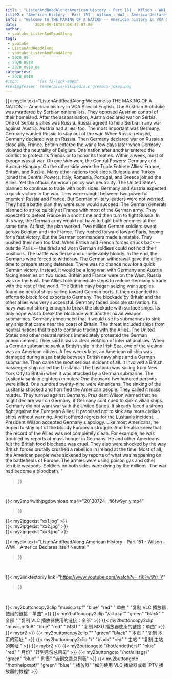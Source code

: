 ```yaml
---
title : "ListenAndReadAlong:American History - Part 151 - Wilson - WWI - America Declares itself Neutral "
title2 : "American History - Part 151 - Wilson - WWI - America Declares itself Neutral "
info2 : "Welcome to THE MAKING OF A NATION -- American history in VOA Special English. The Austrian Archduke was murdered by Serbian nationalists. They opposed Austrian control of their homeland. After the assassination, Austria declared war on Serbia. One of Serbia s allies was Russia. Russia agreed to help Serbia in any war against Austria. Austria had allies, too. The most important was Germany. Germany wanted Russia to stay out of the war. When Russia refused, Germany declared war on Russia. Then Germany declared war on Russia s close ally, France. Britain entered the war a few days later when Germany violated the neutrality of Belgium.  One nation after another entered the conflict to protect its friends or to honor its treaties. Within a week, most of Europe was at war. On one side were the Central Powers: Germany and Austria-Hungary. On the other side were the Triple Entente Allies: France, Britain, and Russia. Many other nations took sides. Bulgaria and Turkey joined the Central Powers. Italy, Romania, Portugal, and Greece joined the Allies. Yet the official American policy was neutrality. The United States planned to continue to trade with both sides.  Germany and Austria expected a quick victory in the war. They were caught between two powerful enemies: Russia and France. But German military leaders were not worried. They had a battle plan they were sure would succeed. The German generals planned to strike quickly at France with most of the German army. They expected to defeat France in a short time and then turn to fight Russia. In this way, the German army would not have to fight both enemies at the same time.  At first, the plan worked. Two million German soldiers swept across Belgium and into France. They rushed forward toward Paris, hoping for a fast victory. But the German commanders made a mistake. They pushed their men too fast. When British and French forces struck back -- outside Paris -- the tired and worn German soldiers could not hold their positions. The battle was fierce and unbelievably bloody. In the end, the Germans were forced to withdraw. The German withdrawal gave the allies time to prepare strong defenses. There was no chance now for a quick German victory. Instead, it would be a long war, with Germany and Austria facing enemies on two sides. Britain and France were on the West. Russia was on the East.  The Allies took immediate steps to reduce Germany s trade with the rest of the world. The British navy began seizing war supplies found on neutral ships sailing toward German ports. It then expanded its efforts to block food exports to Germany. The blockade by Britain and the other allies was very successful. Germany faced possible starvation. Its navy was not strong enough to break the blockade with surface ships. Its only hope was to break the blockade with another naval weapon: submarines. Germany announced that it would use its submarines to sink any ship that came near the coast of Britain. The threat included ships from neutral nations that tried to continue trading with the Allies.  The United States and other neutral nations immediately protested the German announcement. They said it was a clear violation of international law.  When a German submarine sank a British ship in the Irish Sea, one of the victims was an American citizen. A few weeks later, an American oil ship was damaged during a sea battle between British navy ships and a German submarine. Then came the most serious incident of all. It involved a British passenger ship called the Lusitania. The Lusitania was sailing from New York City to Britain when it was attacked by a German submarine. The Lusitania sank in eighteen minutes. One thousand two hundred persons were killed. One hundred twenty-nine were Americans.  The sinking of the Lusitania shocked and horrified the American people. They called it mass murder. They turned against Germany. President Wilson warned that he might declare war on Germany, if Germany continued to sink civilian ships. Germany did not want war with the United States. It already faced a strong fight against the European Allies. It promised not to sink any more civilian ships without warning. And it offered regrets for the Lusitania incident.  President Wilson accepted Germany s apology. Like most Americans, he hoped to stay out of the bloody European struggle. And he also knew that the record of the Allies was not completely clean. For example, he was troubled by reports of mass hunger in Germany. He and other Americans felt the British food blockade was cruel. They also were shocked by the way British forces brutally crushed a rebellion in Ireland at the time. Most of all, the American people were sickened by reports of what was happening on the battlefields of Europe. The armies were using poison gas and other terrible weapons. Soldiers on both sides were dying by the millions. The war had become a bloodbath. "
date:        2020-09-18T08:08:47-07:00
author:
 - youtube_ListenAndReadAlong
tags:
 - youtube
 - ListenAndReadAlong
 - youtube_ListenAndReadAlong
 - 2020_09
 - 2020_0918
 - 2020_0918_08
categories:
 - 2020_0918
#icon:        "fas fa-lock-open"
#resImgTeaser: teaserpics/wikipedia.org/emacs-jokes.png
---
```


{{< mydiv text="ListenAndReadAlong:Welcome to THE MAKING OF A NATION -- American history in VOA Special English. The Austrian Archduke was murdered by Serbian nationalists. They opposed Austrian control of their homeland. After the assassination, Austria declared war on Serbia. One of Serbia s allies was Russia. Russia agreed to help Serbia in any war against Austria. Austria had allies, too. The most important was Germany. Germany wanted Russia to stay out of the war. When Russia refused, Germany declared war on Russia. Then Germany declared war on Russia s close ally, France. Britain entered the war a few days later when Germany violated the neutrality of Belgium.  One nation after another entered the conflict to protect its friends or to honor its treaties. Within a week, most of Europe was at war. On one side were the Central Powers: Germany and Austria-Hungary. On the other side were the Triple Entente Allies: France, Britain, and Russia. Many other nations took sides. Bulgaria and Turkey joined the Central Powers. Italy, Romania, Portugal, and Greece joined the Allies. Yet the official American policy was neutrality. The United States planned to continue to trade with both sides.  Germany and Austria expected a quick victory in the war. They were caught between two powerful enemies: Russia and France. But German military leaders were not worried. They had a battle plan they were sure would succeed. The German generals planned to strike quickly at France with most of the German army. They expected to defeat France in a short time and then turn to fight Russia. In this way, the German army would not have to fight both enemies at the same time.  At first, the plan worked. Two million German soldiers swept across Belgium and into France. They rushed forward toward Paris, hoping for a fast victory. But the German commanders made a mistake. They pushed their men too fast. When British and French forces struck back -- outside Paris -- the tired and worn German soldiers could not hold their positions. The battle was fierce and unbelievably bloody. In the end, the Germans were forced to withdraw. The German withdrawal gave the allies time to prepare strong defenses. There was no chance now for a quick German victory. Instead, it would be a long war, with Germany and Austria facing enemies on two sides. Britain and France were on the West. Russia was on the East.  The Allies took immediate steps to reduce Germany s trade with the rest of the world. The British navy began seizing war supplies found on neutral ships sailing toward German ports. It then expanded its efforts to block food exports to Germany. The blockade by Britain and the other allies was very successful. Germany faced possible starvation. Its navy was not strong enough to break the blockade with surface ships. Its only hope was to break the blockade with another naval weapon: submarines. Germany announced that it would use its submarines to sink any ship that came near the coast of Britain. The threat included ships from neutral nations that tried to continue trading with the Allies.  The United States and other neutral nations immediately protested the German announcement. They said it was a clear violation of international law.  When a German submarine sank a British ship in the Irish Sea, one of the victims was an American citizen. A few weeks later, an American oil ship was damaged during a sea battle between British navy ships and a German submarine. Then came the most serious incident of all. It involved a British passenger ship called the Lusitania. The Lusitania was sailing from New York City to Britain when it was attacked by a German submarine. The Lusitania sank in eighteen minutes. One thousand two hundred persons were killed. One hundred twenty-nine were Americans.  The sinking of the Lusitania shocked and horrified the American people. They called it mass murder. They turned against Germany. President Wilson warned that he might declare war on Germany, if Germany continued to sink civilian ships. Germany did not want war with the United States. It already faced a strong fight against the European Allies. It promised not to sink any more civilian ships without warning. And it offered regrets for the Lusitania incident.  President Wilson accepted Germany s apology. Like most Americans, he hoped to stay out of the bloody European struggle. And he also knew that the record of the Allies was not completely clean. For example, he was troubled by reports of mass hunger in Germany. He and other Americans felt the British food blockade was cruel. They also were shocked by the way British forces brutally crushed a rebellion in Ireland at the time. Most of all, the American people were sickened by reports of what was happening on the battlefields of Europe. The armies were using poison gas and other terrible weapons. Soldiers on both sides were dying by the millions. The war had become a bloodbath. "
>}}
<br>


{{< my2mp4withjpgdownload mp4="20130724__fi6fw9yr_y.mp4"
>}}

{{< my2jpgexist "xx1.jpg" >}}<br>
{{< my2jpgexist "xx2.jpg" >}}<br>
{{< my2jpgexist "xx3.jpg" >}}<br>



{{< mydiv text="ListenAndReadAlong:American History - Part 151 - Wilson - WWI - America Declares itself Neutral "
>}}
<br>

{{< my2linktextonly link="https://www.youtube.com/watch?v=_fi6Fw9Yr_Y"
>}}


<br>

{{< my2buttoncopy2clip "music.xspf"        "blue"   "red"    " 单曲 "  "复制 VLC 播放器使用的链接：单曲" >}} {{< my2buttoncopy2clip "/all.xspf"         "green"  "black"  " 全部 "  "复制 VLC 播放器使用的链接：全部" >}} {{< my2buttoncopy2clip "music.m3u8"        "blue"   "red"    " M3U  "    "复制 M3U 播放器使用的链接：单曲" >}} {{< mybr2 >}} {{< my2buttoncopy2clip ""                  "green"  "black"  " 本页 "    "复制 本页的网址 " >}} {{< my2buttoncopy2clip "/"                 "black"  "red"    " 主站 "    "复制 主站的网址 " >}} {{< mybr2 >}} {{< my2buttongoto      "/hot/endothers/"   "blue"   "red"    " 月份"   "转到月份总目录" >}} {{< my2buttongoto      "/hot/alltags/"     "green"  "blue"   " 列表"   "转到文章总列表" >}} {{< my2buttongoto      "/hot/helpxspf/"    "green"  "blue"   " 播放器" "如何使用 VLC 播放器或者 IPTV 播放器的教程" >}} 
